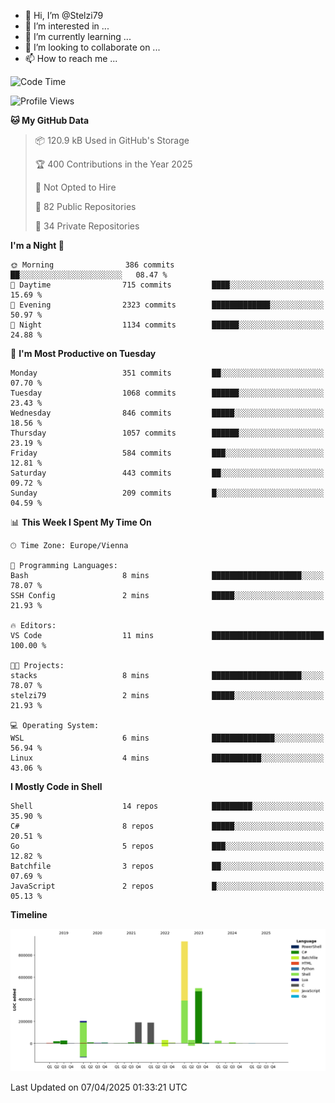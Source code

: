 - 👋 Hi, I’m @Stelzi79
- 👀 I’m interested in ...
- 🌱 I’m currently learning ...
- 💞️ I’m looking to collaborate on ...
- 📫 How to reach me ...

<!--START_SECTION:waka-->
![Code Time](http://img.shields.io/badge/Code%20Time-1%2C135%20hrs%2016%20mins-blue)

![Profile Views](http://img.shields.io/badge/Profile%20Views-0-blue)

**🐱 My GitHub Data** 

> 📦 120.9 kB Used in GitHub's Storage 
 > 
> 🏆 400 Contributions in the Year 2025
 > 
> 🚫 Not Opted to Hire
 > 
> 📜 82 Public Repositories 
 > 
> 🔑 34 Private Repositories 
 > 
**I'm a Night 🦉** 

```text
🌞 Morning                386 commits         ██░░░░░░░░░░░░░░░░░░░░░░░   08.47 % 
🌆 Daytime                715 commits         ████░░░░░░░░░░░░░░░░░░░░░   15.69 % 
🌃 Evening                2323 commits        █████████████░░░░░░░░░░░░   50.97 % 
🌙 Night                  1134 commits        ██████░░░░░░░░░░░░░░░░░░░   24.88 % 
```
📅 **I'm Most Productive on Tuesday** 

```text
Monday                   351 commits         ██░░░░░░░░░░░░░░░░░░░░░░░   07.70 % 
Tuesday                  1068 commits        ██████░░░░░░░░░░░░░░░░░░░   23.43 % 
Wednesday                846 commits         █████░░░░░░░░░░░░░░░░░░░░   18.56 % 
Thursday                 1057 commits        ██████░░░░░░░░░░░░░░░░░░░   23.19 % 
Friday                   584 commits         ███░░░░░░░░░░░░░░░░░░░░░░   12.81 % 
Saturday                 443 commits         ██░░░░░░░░░░░░░░░░░░░░░░░   09.72 % 
Sunday                   209 commits         █░░░░░░░░░░░░░░░░░░░░░░░░   04.59 % 
```


📊 **This Week I Spent My Time On** 

```text
🕑︎ Time Zone: Europe/Vienna

💬 Programming Languages: 
Bash                     8 mins              ████████████████████░░░░░   78.07 % 
SSH Config               2 mins              █████░░░░░░░░░░░░░░░░░░░░   21.93 % 

🔥 Editors: 
VS Code                  11 mins             █████████████████████████   100.00 % 

🐱‍💻 Projects: 
stacks                   8 mins              ████████████████████░░░░░   78.07 % 
stelzi79                 2 mins              █████░░░░░░░░░░░░░░░░░░░░   21.93 % 

💻 Operating System: 
WSL                      6 mins              ██████████████░░░░░░░░░░░   56.94 % 
Linux                    4 mins              ███████████░░░░░░░░░░░░░░   43.06 % 
```

**I Mostly Code in Shell** 

```text
Shell                    14 repos            █████████░░░░░░░░░░░░░░░░   35.90 % 
C#                       8 repos             █████░░░░░░░░░░░░░░░░░░░░   20.51 % 
Go                       5 repos             ███░░░░░░░░░░░░░░░░░░░░░░   12.82 % 
Batchfile                3 repos             ██░░░░░░░░░░░░░░░░░░░░░░░   07.69 % 
JavaScript               2 repos             █░░░░░░░░░░░░░░░░░░░░░░░░   05.13 % 
```



**Timeline**

![Lines of Code chart](https://raw.githubusercontent.com/Stelzi79/Stelzi79/main/assets/bar_graph.png)


 Last Updated on 07/04/2025 01:33:21 UTC
<!--END_SECTION:waka-->

<!---
Stelzi79/Stelzi79 is a ✨ special ✨ repository because its `README.md` (this file) appears on your GitHub profile.
You can click the Preview link to take a look at your changes.
--->
